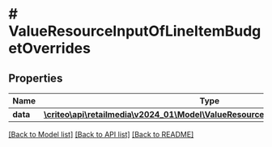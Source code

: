 # # ValueResourceInputOfLineItemBudgetOverrides

## Properties

Name | Type | Description | Notes
------------ | ------------- | ------------- | -------------
**data** | [**\criteo\api\retailmedia\v2024_01\Model\ValueResourceOfLineItemBudgetOverrides**](ValueResourceOfLineItemBudgetOverrides.md) |  | [optional]

[[Back to Model list]](../../README.md#models) [[Back to API list]](../../README.md#endpoints) [[Back to README]](../../README.md)
